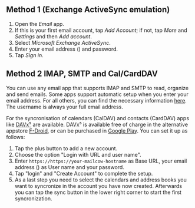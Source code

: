 ## Method 1 (Exchange ActiveSync emulation)

1. Open the *Email* app.
2. If this is your first email account, tap *Add Account*; if not, tap *More* and *Settings* and then *Add account*.
3. Select *Microsoft Exchange ActiveSync*.
4. Enter your email address<span class="client_variables_available"> (<code><span class="client_var_email"></span></code>)</span> and password.
5. Tap *Sign in*.

## Method 2 IMAP, SMTP and Cal/CardDAV

You can use any email app that supports IMAP and SMTP to read, organize and send emails. Some apps support automatic setup when you enter your email address. For all others, you can find the necessary information [here](client-manual). The username is always your full email address.

For the syncronisation of calendars (CalDAV) and contacts (CardDAV) apps like <a href="https://www.davx5.com/">DAVx⁵</a> are available. DAVx⁵ is available free of charge in the alternative appstore <a href="https://f-droid.org/">F-Droid</a>, or can be purchased in <a href="https://play.google.com/store/apps/details?id=at.bitfire.davdroid">Google Play</a>. You can set it up as follows:
1. Tap the plus button to add a new account.
2. Choose the option "Login with URL and user name".
3. Enter <code><span class="client_variables_available">https://<span class="client_var_host"></span><span class="client_var_port"></span></span><span class="client_variables_unavailable">https://your-mailcow-hostname</span></code> as
Base URL, your email address<span class="client_variables_available"> (<code><span class="client_var_email"></span></code>)</span> as User name and your password.
4. Tap "login" and "Create Account" to complete the setup.
5. As a last step you need to select the calendars and address books you want to syncronize in the account you have now created. Afterwards you can tap the sync button in the lower right corner to start the first syncronization.
